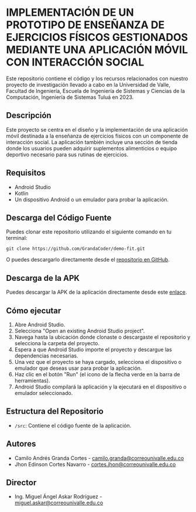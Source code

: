 # IMPLEMENTACIÓN DE UN PROTOTIPO DE ENSEÑANZA DE EJERCICIOS FÍSICOS GESTIONADOS MEDIANTE UNA APLICACIÓN MÓVIL CON INTERACCIÓN SOCIAL

Este repositorio contiene el código y los recursos relacionados con nuestro proyecto de investigación llevado a cabo en la Universidad de Valle, Facultad de Ingeniería, Escuela de Ingeniería de Sistemas y Ciencias de la Computación, Ingeniería de Sistemas Tuluá en 2023.

## Descripción

Este proyecto se centra en el diseño y la implementación de una aplicación móvil destinada a la enseñanza de ejercicios físicos con un componente de interacción social. La aplicación también incluye una sección de tienda donde los usuarios pueden adquirir suplementos alimenticios o equipo deportivo necesario para sus rutinas de ejercicios.

## Requisitos

- Android Studio
- Kotlin
- Un dispositivo Android o un emulador para probar la aplicación.

## Descarga del Código Fuente

Puedes clonar este repositorio utilizando el siguiente comando en tu terminal:

```
git clone https://github.com/GrandaCoder/demo-fit.git
```

O puedes descargarlo directamente desde el [repositorio en GitHub](https://github.com/GrandaCoder/demo-fit.git).

## Descarga de la APK

Puedes descargar la APK de la aplicación directamente desde este [enlace](https://drive.google.com/file/d/1jr_hWauyGnRWXJRmdRVt1EdZHJAGY5lp/view).

## Cómo ejecutar

1. Abre Android Studio.
2. Selecciona "Open an existing Android Studio project".
3. Navega hasta la ubicación donde clonaste o descargaste el repositorio y selecciona la carpeta del proyecto.
4. Espera a que Android Studio importe el proyecto y descargue las dependencias necesarias.
5. Una vez que el proyecto se haya cargado, selecciona el dispositivo o emulador que deseas usar para probar la aplicación.
6. Haz clic en el botón "Run" (el icono de la flecha verde en la barra de herramientas).
7. Android Studio compilará la aplicación y la ejecutará en el dispositivo o emulador seleccionado.

## Estructura del Repositorio

- `/src`: Contiene el código fuente de la aplicación.

## Autores

- Camilo Andrés Granda Cortes - camilo.granda@correounivalle.edu.co
- Jhon Edinson Cortes Navarro - cortes.jhon@correounivalle.edu.co

## Director

- Ing. Miguel Ángel Askar Rodríguez - miguel.askar@correounivalle.edu.co
